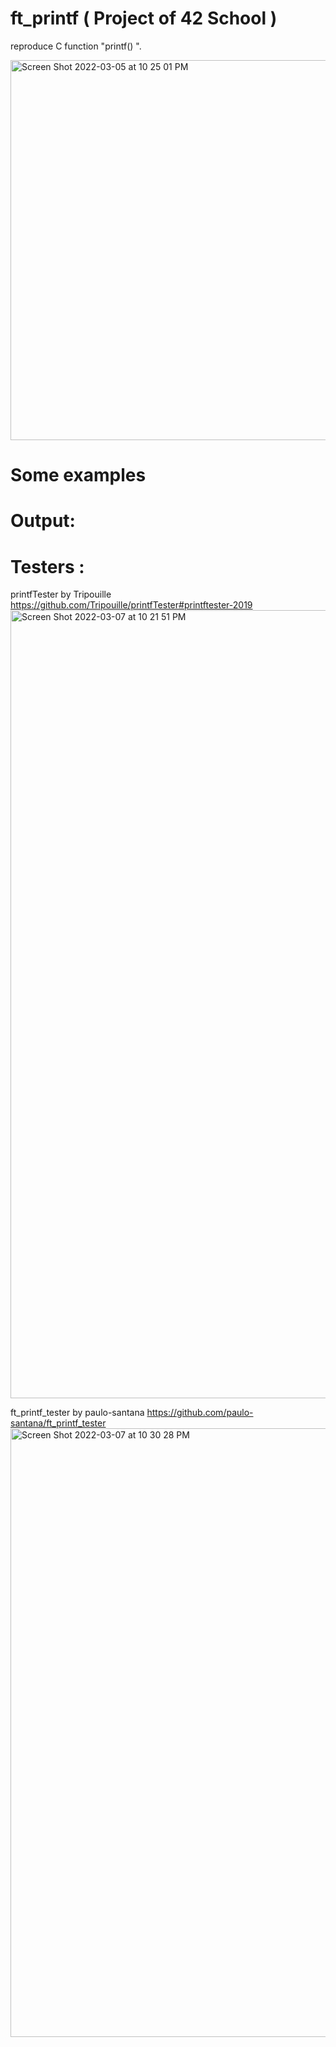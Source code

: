 # ft_printf ( Project of 42 School )
reproduce C function "printf() ". 

<img width="608" alt="Screen Shot 2022-03-05 at 10 25 01 PM" src="https://user-images.githubusercontent.com/71084868/156895713-189d02e6-b27d-492b-a524-ce8ed2086bd9.png">

# Some examples

# Output:

# Testers : 

printfTester by Tripouille
https://github.com/Tripouille/printfTester#printftester-2019
<img width="1261" alt="Screen Shot 2022-03-07 at 10 21 51 PM" src="https://user-images.githubusercontent.com/71084868/157094635-69bbbcc8-7138-4b5e-b48d-5b2b91bf8716.png">

ft_printf_tester by paulo-santana https://github.com/paulo-santana/ft_printf_tester
<img width="974" alt="Screen Shot 2022-03-07 at 10 30 28 PM" src="https://user-images.githubusercontent.com/71084868/157095884-42f2b84d-6884-45f9-96ab-1b138ad6474b.png">

